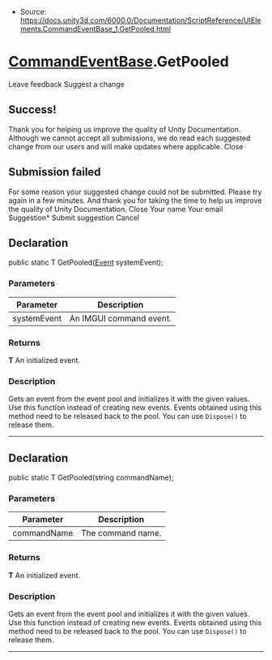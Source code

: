 * Source: https://docs.unity3d.com/6000.0/Documentation/ScriptReference/UIElements.CommandEventBase_1.GetPooled.html

#  [CommandEventBase<T0>](https://docs.unity3d.com/6000.0/Documentation/ScriptReference/UIElements.CommandEventBase_1.html).GetPooled
Leave feedback
Suggest a change
## Success!
Thank you for helping us improve the quality of Unity Documentation. Although we cannot accept all submissions, we do read each suggested change from our users and will make updates where applicable.
Close
## Submission failed
For some reason your suggested change could not be submitted. Please <a>try again</a> in a few minutes. And thank you for taking the time to help us improve the quality of Unity Documentation.
Close
Your name Your email Suggestion* Submit suggestion
Cancel
## Declaration
public static T GetPooled([Event](https://docs.unity3d.com/6000.0/Documentation/ScriptReference/Event.html) systemEvent); 
### Parameters
Parameter | Description  
---|---  
systemEvent | An IMGUI command event.  
### Returns
**T** An initialized event. 
### Description
Gets an event from the event pool and initializes it with the given values. Use this function instead of creating new events. Events obtained using this method need to be released back to the pool. You can use `Dispose()` to release them. 
* * *
## Declaration
public static T GetPooled(string commandName); 
### Parameters
Parameter | Description  
---|---  
commandName | The command name.  
### Returns
**T** An initialized event. 
### Description
Gets an event from the event pool and initializes it with the given values. Use this function instead of creating new events. Events obtained using this method need to be released back to the pool. You can use `Dispose()` to release them. 
* * *
